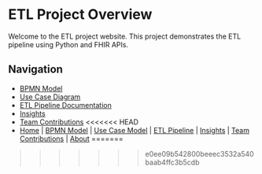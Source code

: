 # ETL Project Overview

Welcome to the ETL project website. This project demonstrates the ETL pipeline using Python and FHIR APIs.

## Navigation
- [BPMN Model](bpmn.md)
- [Use Case Diagram](use_case.md)
- [ETL Pipeline Documentation](etl_pipeline.md)
- [Insights](insights.md)
- [Team Contributions](team_contributions.md)
<<<<<<< HEAD
- [Home](index.md) | [BPMN Model](bpmn.md) | [Use Case Model](use_case.md) | [ETL Pipeline](etl_pipeline.md) | [Insights](insights.md) | [Team Contributions](team.md) | [About](about.md)
=======

>>>>>>> e0ee09b542800beeec3532a540baab4ffc3b5cdb
